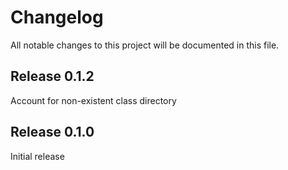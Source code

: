# Changelog

All notable changes to this project will be documented in this file.

## Release 0.1.2

Account for non-existent class directory

## Release 0.1.0

Initial release
